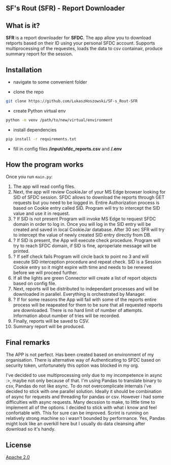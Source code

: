 ## SF's Rout (SFR) - Report Downloader

## What is it?

**SFR** is a report downloader for **SFDC**. The app allow you to download retports based on their ID using your personal SFDC account. Supports multiprocessing of the requestes, loads the data to csv containair, produce summary report for the session. 

## Installation

- navigate to some convenient folder

- clone the repo

```sh
git clone https://github.com/LukaszHoszowski/SF-s_Rout-SFR
```
- create Python virtual env

```sh
python -m venv /path/to/new/virtual/environment
```
 
- install dependencies

```sh
pip install -r requirements.txt
```

- fill in config files **/input/sfdc_reports.csv** and **/.env**

## How the program works

Once you run `main.py`:

1) The app will read config files.
2) Next, the app will review CookieJar of your MS Edge browser looking for SID of SFDC session. SFDC allows to download the reports through GET requests but you need to be logged in. Entire Authorization process is based on Cookie entry called SID. Program will try to intercept the SID value and use it in request.
3) ? If SID is not present Program will invoke MS Edge to request SFDC domain in order to log in. Once you will log in the SID entry will be created and saved in local CookieJar database. After 30 sec SFR will try to intercept the value of newly created SID entry directly from DB.
4) ? If SID is present, the App will execute check procedure. Program will try to reach SFDC domain, if SID is fine, aproperiate message will be printed.
5) ? If self check fails Program will circle back to point no 3 and will execute SID interception procedure and repeat check. SID is a Session Cookie entry so it might expire with time and needs to be renewed before we will proceed further.
6) If all the lights are green Connector will create a list of report objects based on config file. 
7) Next, reports will be distributed to independant processes and will be downloaded in parallel. Everything is orchestrated by Manager.
8) ? If for some reasons the App will fail with some of the reports entire process will be reapeated for them to be sure that all requested reports are downloaded. There is no hard limit of number of attempts. Information about number of tries will be recorded.
9) Finally, reports will be saved to CSV.
10) Summary report will be produced.

## Final remarks

The APP is not perfect. Has been created based on environment of my organisation. There is alternative way of Authenticating to SFDC based on security token, unfortunately this option was blocked in my org. 

I've decided to use multiprocessing only due to my incompetence in async :>, maybe not only because of that. I'm using Pandas to translate binary to csv, Pandas do not like async. To do not overcomplicate internals i've decided to stick with one parallel solution. Ideally it should be combination of async for requests and threading for pandas or csv. However i had some difficulties with async requests. Many decssion to make, to little time to implement all of the options. I decided to stick with what i know and feel confortable with. This for sure can be improved. Scrint is running on relatively strong machine so i wasn't bounded by performance. Yes, Pandas might look like an overkill here but I usually do data cleansing after download so it's handy. 

## License
[Apache 2.0](LICENSE.md)
